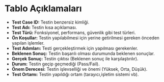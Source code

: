 # Tablo Açıklamaları
* **Test Case ID:** Testin benzersiz kimliği.
* **Test Adı:** Testin kısa açıklaması.
* **Test Türü:** Fonksiyonel, performans, güvenlik gibi test türleri.
* **Ön Koşullar:** Testin yapılabilmesi için yerine getirilmesi gereken önceden yapılan işlemler.
* **Test Adımları:** Testi gerçekleştirmek için yapılması gerekenler.
* **Beklenen Sonuç:** Testin başarılı olması durumunda beklenen sonuçlar.
* **Gerçek Sonuç:** Testin çıktısı (Beklenen sonuç ile karşılaştırılır).
* **Durum:** Testin geçip geçmediği (Pass/Fail).
* **Önem Derecesi:** Testin işlevselliği ve önemi (Yüksek, Orta, Düşük).
* **Test Ortamı:** Testin yapıldığı ortam (tarayıcı,işletim sistemi vb).

